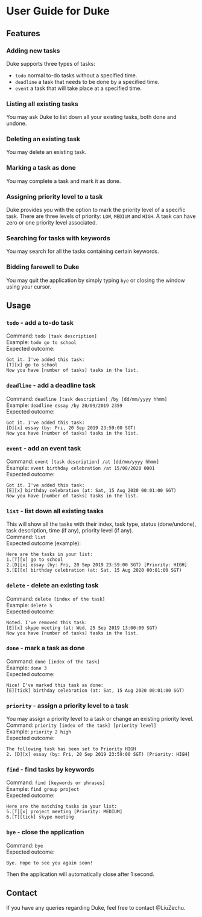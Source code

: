 # User Guide for Duke

## Features 

### Adding new tasks 
Duke supports three types of tasks:
* `todo` normal to-do tasks without a specified time. 
* `deadline` a task that needs to be done by a specified time. 
* `event` a task that will take place at a specified time. 

### Listing all existing tasks
You may ask Duke to list down all your existing tasks, both done and undone.

### Deleting an existing task
You may delete an existing task.

### Marking a task as done
You may complete a task and mark it as done.

### Assigning priority level to a task
Duke provides you with the option to mark the priority level of a specific task. There are three levels of priority: `LOW`, `MEDIUM` and `HIGH`. A task can have zero or one priority level associated. 

### Searching for tasks with keywords
You may search for all the tasks containing certain keywords.

### Bidding farewell to Duke
You may quit the application by simply typing `bye` or closing the window using your cursor.

## Usage

### `todo` - add a to-do task
Command: `todo [task description]`  
Example: `todo go to school`  
Expected outcome:
```
Got it. I've added this task:
[T][x] go to school
Now you have [number of tasks] tasks in the list.
```

### `deadline` - add a deadline task
Command: `deadline [task description] /by [dd/mm/yyyy hhmm]`  
Example: `deadline essay /by 20/09/2019 2359`  
Expected outcome:
```
Got it. I've added this task:
[D][x] essay (by: Fri, 20 Sep 2019 23:59:00 SGT)
Now you have [number of tasks] tasks in the list.
```

### `event` - add an event task
Command: `event [task description] /at [dd/mm/yyyy hhmm]`  
Example: `event birthday celebration /at 15/08/2020 0001`  
Expected outcome:
```
Got it. I've added this task:
[E][x] birthday celebration (at: Sat, 15 Aug 2020 00:01:00 SGT)
Now you have [number of tasks] tasks in the list.
```

### `list` - list down all existing tasks
This will show all the tasks with their index, task type, status (done/undone), task description, time (if any), priority level (if any).  
Command: `list`  
Expected outcome (example):
```
Here are the tasks in your list:
1.[T][x] go to school
2.[D][x] essay (by: Fri, 20 Sep 2019 23:59:00 SGT) [Priority: HIGH]
3.[E][x] birthday celebration (at: Sat, 15 Aug 2020 00:01:00 SGT)
```

### `delete` - delete an existing task
Command: `delete [index of the task]`  
Example: `delete 5`  
Expected outcome:
```
Noted. I've removed this task:
[E][x] skype meeting (at: Wed, 25 Sep 2019 13:00:00 SGT)
Now you have [number of tasks] tasks in the list.
```

### `done` - mark a task as done
Command: `done [index of the task]`  
Example: `done 3`  
Expected outcome:
```
Nice! I've marked this task as done:
[E][tick] birthday celebration (at: Sat, 15 Aug 2020 00:01:00 SGT)
```

### `priority` - assign a priority level to a task
You may assign a priority level to a task or change an existing priority level.  
Command: `priority [index of the task] [priority level]`  
Example: `priority 2 high`  
Expected outcome:
```
The following task has been set to Priority HIGH
2. [D][x] essay (by: Fri, 20 Sep 2019 23:59:00 SGT) [Priority: HIGH]
```

### `find` - find tasks by keywords
Command: `find [keywords or phrases]`  
Example: `find group project`  
Expected outcome:
```
Here are the matching tasks in your list:
5.[T][x] project meeting [Priority: MEDIUM]
6.[T][tick] skype meeting
```

### `bye` - close the application
Command: `bye`  
Expected outcome:  
```
Bye. Hope to see you again soon!
```
Then the application will automatically close after 1 second.


## Contact 
If you have any queries regarding Duke, feel free to contact @LiuZechu.

